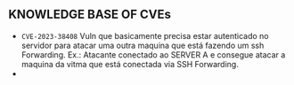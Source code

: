## KNOWLEDGE BASE OF CVEs

- `CVE-2023-38408` Vuln que basicamente precisa estar autenticado no servidor para atacar uma outra maquina que está fazendo um ssh Forwarding. Ex.: Atacante conectado ao SERVER A e consegue atacar a maquina da vitma que está conectada via SSH Forwarding.
- 

